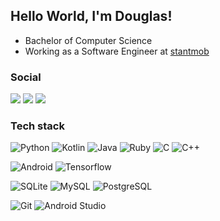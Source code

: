 ## Hello World, I'm Douglas!

- Bachelor of Computer Science
- Working as a Software Engineer at [stantmob](https://github.com/stantmob)

### Social
[![](https://img.shields.io/badge/-LinkedIn-222222?style=flat-square&logo=Linkedin&logoColor=white)](https://www.linkedin.com/in/douglas-maximo/) 
[![](https://img.shields.io/badge/-Gmail-222222?style=flat-square&logo=gmail&logoColor=white)](mailto:douglas.h.maximo@gmail.com) 
[![](https://www.codewars.com/users/MaximoDouglas/badges/micro)](https://www.codewars.com/users/MaximoDouglas)

### Tech stack
![Python](https://img.shields.io/badge/Python-black?style=flat-square&logo=Python)
![Kotlin](https://img.shields.io/badge/-Kotlin-black?style=flat-square&logo=kotlin)
![Java](http://img.shields.io/badge/-Java-black?style=flat-square&logo=java)
![Ruby](http://img.shields.io/badge/-Ruby-black?style=flat-square&logo=ruby)
![C](https://img.shields.io/badge/-black?style=flat-square&logo=c)
![C++](https://img.shields.io/badge/-C++-black?style=flat-square&logo=c++)

![Android](http://img.shields.io/badge/-Android-black?style=flat-square&logo=android)
![Tensorflow](https://img.shields.io/badge/-Tensorflow-black?style=flat-square&logo=tensorflow)

![SQLite](https://img.shields.io/badge/-SQLite-black?style=flat-square&logo=sqlite)
![MySQL](https://img.shields.io/badge/-MySQL-black?style=flat-square&logo=mysql)
![PostgreSQL](https://img.shields.io/badge/-PostgreSQL-black?style=flat-square&logo=postgresql)

![Git](https://img.shields.io/badge/-Git-black?style=flat-square&logo=git)
![Android Studio](http://img.shields.io/badge/-Android%20Studio-black?style=flat-square&logo=android-studio)
